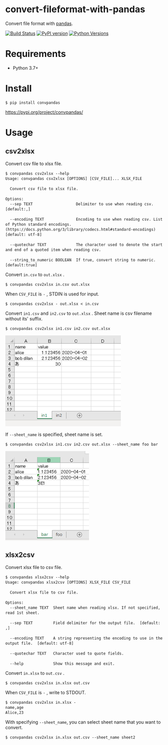 # convert-fileformat-with-pandas
Convert file format with [pandas](https://pandas.pydata.org/).

[![Build Status](https://travis-ci.org/yuji38kwmt/convpandas.svg?branch=master)](https://travis-ci.org/yuji38kwmt/convpandas)
[![PyPI version](https://badge.fury.io/py/convpandas.svg)](https://badge.fury.io/py/convpandas)
[![Python Versions](https://img.shields.io/pypi/pyversions/convpandas.svg)](https://pypi.org/project/convpandas/)

# Requirements
* Python 3.7+

# Install

```
$ pip install convpandas
```

https://pypi.org/project/convpandas/


# Usage

## csv2xlsx
Convert csv file to xlsx file.

```
$ convpandas csv2xlsx --help
Usage: convpandas csv2xlsx [OPTIONS] [CSV_FILE]... XLSX_FILE

  Convert csv file to xlsx file.

Options:
  --sep TEXT                   Delimiter to use when reading csv.  [default:,]

  --encoding TEXT              Encoding to use when reading csv. List of Python standard encodings. (https://docs.python.org/3/library/codecs.html#standard-encodings) [default: utf-8]

  --quotechar TEXT             The character used to denote the start and end of a quoted item when reading csv.

  --string_to_numeric BOOLEAN  If true, convert string to numeric. [default:true]
```


Convert `in.csv` to `out.xlsx` .

```
$ convpandas csv2xlsx in.csv out.xlsx
```


When `CSV_FILE` is `-` , STDIN is used for input. 

```
$ convpandas csv2xlsx - out.xlsx < in.csv
```

Convert `in1.csv` and `in2.csv` to `out.xlsx` . Sheet name is csv filename without its' suffix.  

```
$ convpandas csv2xlsx in1.csv in2.csv out.xlsx
```

![](docs/img/output_xlsx_file_from_multiple_csv.png)

If `--sheet_name` is specified, sheet name is set.

```
$ convpandas csv2xlsx in1.csv in2.csv out.xlsx --sheet_name foo bar
```

![](docs/img/output_xlsx_file_from_multiple_csv2.png)

## xlsx2csv
Convert xlsx file to csv file.

```
$ convpandas xlsx2csv --help
Usage: convpandas xlsx2csv [OPTIONS] XLSX_FILE CSV_FILE

  Convert xlsx file to csv file.

Options:
  --sheet_name TEXT  Sheet name when reading xlsx. If not specified, read 1st sheet.

  --sep TEXT         Field delimiter for the output file.  [default: ,]

  --encoding TEXT    A string representing the encoding to use in the output file.  [default: utf-8]

  --quotechar TEXT   Character used to quote fields. 

  --help             Show this message and exit.
```


Convert `in.xlsx` to `out.csv` .

```
$ convpandas csv2xlsx in.xlsx out.csv
```


When `CSV_FILE` is `-` , write to STDOUT. 

```
$ convpandas csv2xlsx in.xlsx -
name,age
Alice,23
```

With specifying `--sheet_name`, you can select sheet name that you want to convert.

```
$ convpandas csv2xlsx in.xlsx out.csv --sheet_name sheet2
```
